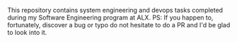 This repository contains system engineering and devops tasks completed during my Software Engineering program at ALX.
PS: If you happen to, fortunately, discover a bug or typo do not hesitate to do a PR and I'd be glad to look into it.
